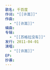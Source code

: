 ```yaml
---
歌名: 千百度
作词: "[[许嵩]]"
作曲:
  - "[[许嵩]]"
编曲: 
专辑: 
  - "[[苏格拉没有]]"
发行: 2011-04-01
演唱:
  - "[[许嵩]]"
EP: 
抄袭:
---
```

